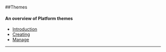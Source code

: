 ##Themes
#### An overview of Platform themes

* [Introduction](#introduction "/manuals/platform/introduction/introduction")
* [Creating](#features "/manuals/platform/introduction/creating")
* [Manage](#installation "/manuals/platform/introduction/manage")

----------
